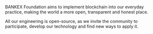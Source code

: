BANKEX Foundation aims to implement blockchain into our everyday practice, making the world a more open, transparent and honest place.

All our engineering is open-source, as we invite the community to participate, develop our technology and find new ways to apply it. 
 

